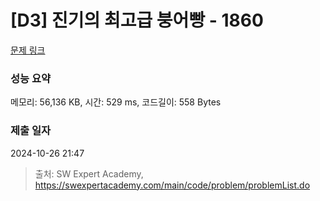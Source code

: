 # [D3] 진기의 최고급 붕어빵 - 1860 

[문제 링크](https://swexpertacademy.com/main/code/problem/problemDetail.do?contestProbId=AV5LsaaqDzYDFAXc) 

### 성능 요약

메모리: 56,136 KB, 시간: 529 ms, 코드길이: 558 Bytes

### 제출 일자

2024-10-26 21:47



> 출처: SW Expert Academy, https://swexpertacademy.com/main/code/problem/problemList.do